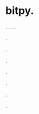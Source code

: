 # bitpy.
.
.
.
.












.






















































.
























.



























.

















































































.































































.

































.
